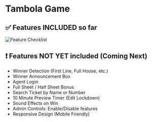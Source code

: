# Tambola Game

## ✅ Features INCLUDED so far

![Feature Checklist](1000500416.jpg)

## ❗ Features NOT YET included (Coming Next)
- Winner Detection (First Line, Full House, etc.)
- Winner Announcement Box
- Agent Login
- Full Sheet / Half Sheet Bonus
- Search Ticket by Name or Number
- 10 Minute Preview Timer (Edit Lockdown)
- Sound Effects on Win
- Admin Controls: Enable/Disable features
- Responsive Design (Mobile Friendly)
